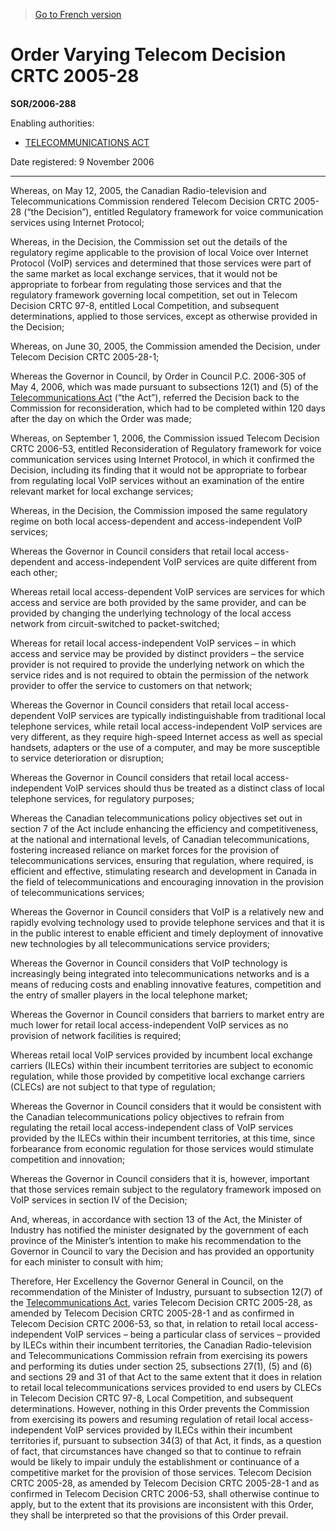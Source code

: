 > [Go to French version](/fr/Règlements/Décrets,%20ordonnances%20et%20règlements%20statutaires/2006/288.md)

# Order Varying Telecom Decision CRTC 2005-28

**SOR/2006-288**

Enabling authorities: 
- [TELECOMMUNICATIONS ACT](/en/Acts/Statutes%20of%20Canada/1993/c.%2038.md)

Date registered: 9 November 2006

----------

Whereas, on May 12, 2005, the Canadian Radio-television and Telecommunications Commission rendered Telecom Decision CRTC 2005-28 (“the Decision”), entitled Regulatory framework for voice communication services using Internet Protocol;

Whereas, in the Decision, the Commission set out the details of the regulatory regime applicable to the provision of local Voice over Internet Protocol (VoIP) services and determined that those services were part of the same market as local exchange services, that it would not be appropriate to forbear from regulating those services and that the regulatory framework governing local competition, set out in Telecom Decision CRTC 97-8, entitled Local Competition, and subsequent determinations, applied to those services, except as otherwise provided in the Decision;

Whereas, on June 30, 2005, the Commission amended the Decision, under Telecom Decision CRTC 2005-28-1;

Whereas the Governor in Council, by Order in Council P.C. 2006-305 of May 4, 2006, which was made pursuant to subsections 12(1) and (5) of the [Telecommunications Act](/en/Acts/Statutes%20of%20Canada/1993/c.%2038.md) (“the Act”), referred the Decision back to the Commission for reconsideration, which had to be completed within 120 days after the day on which the Order was made;

Whereas, on September 1, 2006, the Commission issued Telecom Decision CRTC 2006-53, entitled Reconsideration of Regulatory framework for voice communication services using Internet Protocol, in which it confirmed the Decision, including its finding that it would not be appropriate to forbear from regulating local VoIP services without an examination of the entire relevant market for local exchange services;

Whereas, in the Decision, the Commission imposed the same regulatory regime on both local access-dependent and access-independent VoIP services;

Whereas the Governor in Council considers that retail local access-dependent and access-independent VoIP services are quite different from each other;

Whereas retail local access-dependent VoIP services are services for which access and service are both provided by the same provider, and can be provided by changing the underlying technology of the local access network from circuit-switched to packet-switched;

Whereas for retail local access-independent VoIP services – in which access and service may be provided by distinct providers – the service provider is not required to provide the underlying network on which the service rides and is not required to obtain the permission of the network provider to offer the service to customers on that network;

Whereas the Governor in Council considers that retail local access-dependent VoIP services are typically indistinguishable from traditional local telephone services, while retail local access-independent VoIP services are very different, as they require high-speed Internet access as well as special handsets, adapters or the use of a computer, and may be more susceptible to service deterioration or disruption;

Whereas the Governor in Council considers that retail local access-independent VoIP services should thus be treated as a distinct class of local telephone services, for regulatory purposes;

Whereas the Canadian telecommunications policy objectives set out in section 7 of the Act include enhancing the efficiency and competitiveness, at the national and international levels, of Canadian telecommunications, fostering increased reliance on market forces for the provision of telecommunications services, ensuring that regulation, where required, is efficient and effective, stimulating research and development in Canada in the field of telecommunications and encouraging innovation in the provision of telecommunications services;

Whereas the Governor in Council considers that VoIP is a relatively new and rapidly evolving technology used to provide telephone services and that it is in the public interest to enable efficient and timely deployment of innovative new technologies by all telecommunications service providers;

Whereas the Governor in Council considers that VoIP technology is increasingly being integrated into telecommunications networks and is a means of reducing costs and enabling innovative features, competition and the entry of smaller players in the local telephone market;

Whereas the Governor in Council considers that barriers to market entry are much lower for retail local access-independent VoIP services as no provision of network facilities is required;

Whereas retail local VoIP services provided by incumbent local exchange carriers (ILECs) within their incumbent territories are subject to economic regulation, while those provided by competitive local exchange carriers (CLECs) are not subject to that type of regulation;

Whereas the Governor in Council considers that it would be consistent with the Canadian telecommunications policy objectives to refrain from regulating the retail local access-independent class of VoIP services provided by the ILECs within their incumbent territories, at this time, since forbearance from economic regulation for those services would stimulate competition and innovation;

Whereas the Governor in Council considers that it is, however, important that those services remain subject to the regulatory framework imposed on VoIP services in section IV of the Decision;

And, whereas, in accordance with section 13 of the Act, the Minister of Industry has notified the minister designated by the government of each province of the Minister’s intention to make his recommendation to the Governor in Council to vary the Decision and has provided an opportunity for each minister to consult with him;

Therefore, Her Excellency the Governor General in Council, on the recommendation of the Minister of Industry, pursuant to subsection 12(7) of the [Telecommunications Act](/en/Acts/Statutes%20of%20Canada/1993/c.%2038.md), varies Telecom Decision CRTC 2005-28, as amended by Telecom Decision CRTC 2005-28-1 and as confirmed in Telecom Decision CRTC 2006-53, so that, in relation to retail local access-independent VoIP services – being a particular class of services – provided by ILECs within their incumbent territories, the Canadian Radio-television and Telecommunications Commission refrain from exercising its powers and performing its duties under section 25, subsections 27(1), (5) and (6) and sections 29 and 31 of that Act to the same extent that it does in relation to retail local telecommunications services provided to end users by CLECs in Telecom Decision CRTC 97-8, Local Competition, and subsequent determinations. However, nothing in this Order prevents the Commission from exercising its powers and resuming regulation of retail local access-independent VoIP services provided by ILECs within their incumbent territories if, pursuant to subsection 34(3) of that Act, it finds, as a question of fact, that circumstances have changed so that to continue to refrain would be likely to impair unduly the establishment or continuance of a competitive market for the provision of those services. Telecom Decision CRTC 2005-28, as amended by Telecom Decision CRTC 2005-28-1 and as confirmed in Telecom Decision CRTC 2006-53, shall otherwise continue to apply, but to the extent that its provisions are inconsistent with this Order, they shall be interpreted so that the provisions of this Order prevail.


